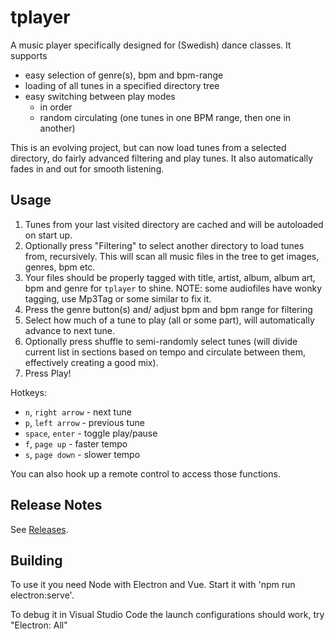# tplayer

A music player specifically designed for (Swedish) dance classes. It supports

- easy selection of genre(s), bpm and bpm-range
- loading of all tunes in a specified directory tree
- easy switching between play modes
  - in order
  - random circulating (one tunes in one BPM range, then one in another)

This is an evolving project, but can now load tunes from a selected directory,
do fairly advanced filtering and play tunes. It also automatically fades in and
out for smooth listening.

## Usage

1. Tunes from your last visited directory are cached and will be autoloaded on start up.
1. Optionally press "Filtering" to select another directory to load tunes from, recursively. This will scan all music files in the tree to get images, genres, bpm etc.
1. Your files should be properly tagged with title, artist, album, album art, bpm and genre for `tplayer` to shine. NOTE: some audiofiles have wonky tagging, use Mp3Tag or some similar to fix it.
1. Press the genre button(s) and/ adjust bpm and bpm range for filtering
1. Select how much of a tune to play (all or some part), will automatically advance to next tune.
1. Optionally press shuffle to semi-randomly select tunes (will divide current list in sections based on tempo and circulate between them, effectively creating a good mix).
1. Press Play!

Hotkeys:

- `n`, `right arrow` - next tune
- `p`, `left arrow` - previous tune
- `space`, `enter` - toggle play/pause
- `f`, `page up` - faster tempo
- `s`, `page down` - slower tempo

You can also hook up a remote control to access those functions.

## Release Notes

See [Releases](https://github.com/thoni56/tplayer/releases).

## Building

To use it you need Node with Electron and Vue. Start it with 'npm run electron:serve'.

To debug it in Visual Studio Code the launch configurations should work, try "Electron: All"
